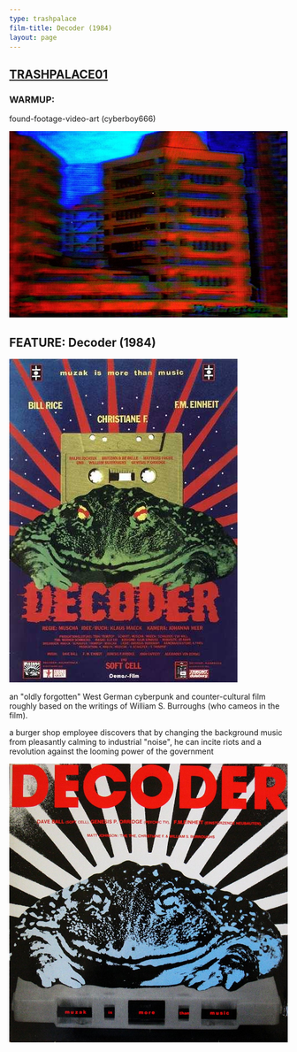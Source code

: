 ```yaml
---
type: trashpalace
film-title: Decoder (1984)
layout: page
---
```


## [TRASHPALACE01]({{page.url}})

### WARMUP: 

found-footage-video-art (cyberboy666)

![warmupfilm](/images/trashpalace/TP01-warmup0.jpg)

## FEATURE: Decoder (1984)

![poster](/images/trashpalace/TP01-0.jpg)

an "oldly forgotten" West German cyberpunk and counter-cultural film roughly based on the writings of William S. Burroughs (who cameos in the film).

a burger shop employee discovers that by changing the background music from pleasantly calming to industrial "noise", he can incite riots and a revolution against the looming power of the government


![poster](/images/trashpalace/TP01-1.jpg)

